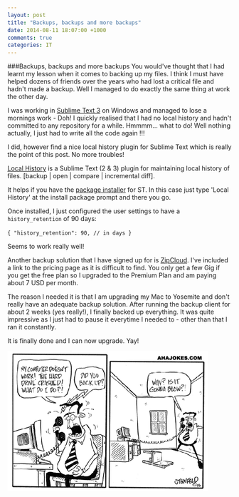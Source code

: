 ```yaml
---
layout: post
title: "Backups, backups and more backups"
date: 2014-08-11 18:07:00 +1000
comments: true
categories: IT
---
```


###Backups, backups and more backups
You would've thought that I had learnt my lesson when it comes to backing up my files. I think I  must have helped dozens of friends over the years who had lost a critical file and hadn't made a backup. Well I managed to do exactly the same thing at work the other day. 

I was working in [Sublime Text 3](http://www.sublimetext.com/) on Windows and managed to lose a mornings work - Doh! I quickly realised that I had no local history and hadn't committed to any repository for a while. Hmmmm... what to do! Well nothing actually, I just had to write all the code again !!!

I did, however find a nice local history plugin for Sublime Text which is really the point of this post. No more troubles!

[Local History](https://github.com/vishr/local-history) is a Sublime Text (2 & 3) plugin for maintaining local history of files. [backup | open | compare | incremental diff].

It helps if you have the [package installer](https://sublime.wbond.net/) for ST. In this case just type 'Local History' at the install package prompt and there you go.

Once installed, I just configured the user settings to have a `history_retention` of 90 days:

`{
      "history_retention": 90, // in days
}`

Seems to work really well!

Another backup solution that I have signed up for is [ZipCloud](https://www.zipcloud.com/planprice-information). I've included a link to the pricing page as it is difficult to find. You only get a few Gig if you get the free plan so I upgraded to the Premium Plan and am paying about 7 USD per month.

The reason I needed it is that I am upgrading my Mac to Yosemite and don't really have an adequate backup solution. After running the backup client for about 2 weeks (yes really!), I finally backed up everything. It was quite impressive as I just had to pause it everytime I needed to - other than that I ran it constantly.

It is finally done and I can now upgrade. Yay!


![Backups by ahajokes.com](../images/backup.gif "Backups, backups")


